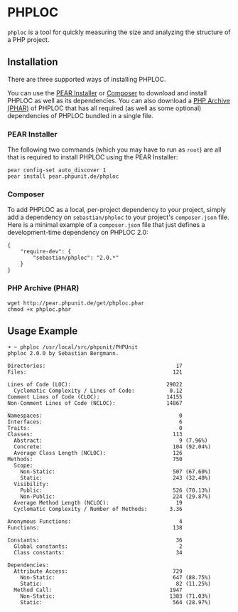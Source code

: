 # PHPLOC

`phploc` is a tool for quickly measuring the size and analyzing the structure of a PHP project.

## Installation

There are three supported ways of installing PHPLOC.

You can use the [PEAR Installer](http://pear.php.net/manual/en/guide.users.commandline.cli.php) or [Composer](http://getcomposer.org/) to download and install PHPLOC as well as its dependencies. You can also download a [PHP Archive (PHAR)](http://php.net/phar) of PHPLOC that has all required (as well as some optional) dependencies of PHPLOC bundled in a single file.

### PEAR Installer

The following two commands (which you may have to run as `root`) are all that is required to install PHPLOC using the PEAR Installer:

    pear config-set auto_discover 1
    pear install pear.phpunit.de/phploc

### Composer

To add PHPLOC as a local, per-project dependency to your project, simply add a dependency on `sebastian/phploc` to your project's `composer.json` file. Here is a minimal example of a `composer.json` file that just defines a development-time dependency on PHPLOC 2.0:

    {
        "require-dev": {
            "sebastian/phploc": "2.0.*"
        }
    }

### PHP Archive (PHAR)

    wget http://pear.phpunit.de/get/phploc.phar
    chmod +x phploc.phar

## Usage Example

    ➜ ~ phploc /usr/local/src/phpunit/PHPUnit
    phploc 2.0.0 by Sebastian Bergmann.

    Directories:                                         17
    Files:                                              121

    Lines of Code (LOC):                              29022
      Cyclomatic Complexity / Lines of Code:           0.12
    Comment Lines of Code (CLOC):                     14155
    Non-Comment Lines of Code (NCLOC):                14867

    Namespaces:                                           0
    Interfaces:                                           6
    Traits:                                               0
    Classes:                                            113
      Abstract:                                           9 (7.96%)
      Concrete:                                         104 (92.04%)
      Average Class Length (NCLOC):                     126
    Methods:                                            750
      Scope:
        Non-Static:                                     507 (67.60%)
        Static:                                         243 (32.40%)
      Visibility:
        Public:                                         526 (70.13%)
        Non-Public:                                     224 (29.87%)
      Average Method Length (NCLOC):                     19
      Cyclomatic Complexity / Number of Methods:       3.36

    Anonymous Functions:                                  4
    Functions:                                          138

    Constants:                                           36
      Global constants:                                   2
      Class constants:                                   34

    Dependencies:
      Attribute Access:                                 729
        Non-Static:                                     647 (88.75%)
        Static:                                          82 (11.25%)
      Method Call:                                     1947
        Non-Static:                                    1383 (71.03%)
        Static:                                         564 (28.97%)
